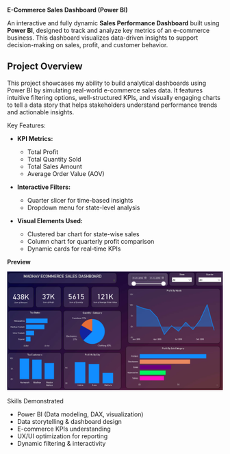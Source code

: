 **E-Commerce Sales Dashboard (Power BI)**

An interactive and fully dynamic **Sales Performance Dashboard** built using **Power BI**, designed to track and analyze key metrics of an e-commerce business. This dashboard visualizes data-driven insights to support decision-making on sales, profit, and customer behavior.


## Project Overview

This project showcases my ability to build analytical dashboards using Power BI by simulating real-world e-commerce sales data. It features intuitive filtering options, well-structured KPIs, and visually engaging charts to tell a data story that helps stakeholders understand performance trends and actionable insights.

Key Features:

- **KPI Metrics:**  
  - Total Profit  
  - Total Quantity Sold  
  - Total Sales Amount  
  - Average Order Value (AOV)

- **Interactive Filters:**  
  - Quarter slicer for time-based insights  
  - Dropdown menu for state-level analysis  

- **Visual Elements Used:**  
  - Clustered bar chart for state-wise sales  
  - Column chart for quarterly profit comparison    
  - Dynamic cards for real-time KPIs

**Preview**

![Dashboard Screenshot](https://github.com/itsparas14/Madhav-E-Commrce-Dashboard/blob/main/Dashboard%20ScreenShot.png)


Skills Demonstrated

- Power BI (Data modeling, DAX, visualization)
- Data storytelling & dashboard design
- E-commerce KPIs understanding
- UX/UI optimization for reporting
- Dynamic filtering & interactivity
